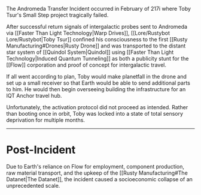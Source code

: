 The Andromeda Transfer Incident occurred in February of 217i where Toby Tsur's Small Step project tragically failed.

After successful return signals of intergalactic probes sent to Andromeda via [[Faster Than Light Technology|Warp Drives]], [[Lore/Rustybot Lore/Rustybot|Toby Tsur]] confined his consciousness to the first [[Rusty Manufacturing#Drones|Rusty Drone]] and was transported to the distant star system of [[Quindol System|Quindol]] using [[Faster Than Light Technology|Induced Quantum Tunneling]] as both a publicity stunt for the [[Flow]] corporation and proof of concept for intergalactic travel.

If all went according to plan, Toby would make planetfall in the drone and set up a small receiver so that Earth would be able to send additional parts to him. He would then begin overseeing building the infrastructure for an IQT Anchor travel hub.

Unfortunately, the activation protocol did not proceed as intended. Rather than booting once in orbit, Toby was locked into a state of total sensory deprivation for multiple months.

---
# Post-Incident

Due to Earth's reliance on Flow for employment, component production, raw material transport, and the upkeep of the [[Rusty Manufacturing#The Datanet|The Datanet]], the incident caused a socioeconomic collapse of an unprecedented scale.